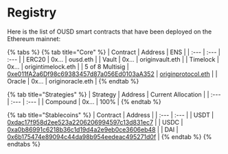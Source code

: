 # Registry

Here is the list of OUSD smart contracts that have been deployed on the Ethereum mainnet:

{% tabs %}
{% tab title="Core" %}
| Contract | Address | ENS |
| :--- | :--- | :--- |
| ERC20 | 0x... | ousd.eth |
| Vault | 0x... | originvault.eth |
| Timelock | 0x... | origintimelock.eth |
| 5 of 8 Multisig | [0xe011fA2a6Df98c69383457d87a056Ed0103aA352](https://etherscan.io/address/0xe011fA2a6Df98c69383457d87a056Ed0103aA352) | [originprotocol.eth](https://etherscan.io/address/originprotocol.eth) |
| Oracle | 0x... | originoracle.eth |
{% endtab %}

{% tab title="Strategies" %}
| Strategy | Address | Current Allocation |
| :--- | :--- | :--- |
| Compound | 0x... | 100% |
{% endtab %}

{% tab title="Stablecoins" %}
| Contract | Address |
| :--- | :--- |
| USDT | [0xdac17f958d2ee523a2206206994597c13d831ec7](https://etherscan.io/token/0xdac17f958d2ee523a2206206994597c13d831ec7) |
| USDC | [0xa0b86991c6218b36c1d19d4a2e9eb0ce3606eb48](https://etherscan.io/token/0xa0b86991c6218b36c1d19d4a2e9eb0ce3606eb48) |
| DAI | [0x6b175474e89094c44da98b954eedeac495271d0f](https://etherscan.io/token/0x6b175474e89094c44da98b954eedeac495271d0f) |
{% endtab %}
{% endtabs %}



 

